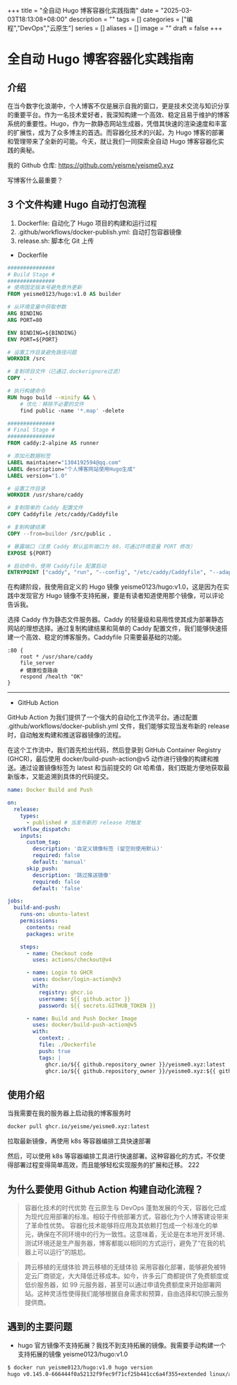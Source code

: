 +++
title = "全自动 Hugo 博客容器化实践指南"
date = "2025-03-03T18:13:08+08:00"
description = ""
tags = []
categories = ["编程","DevOps","云原生"]
series = []
aliases = []
image = ""
draft = false
+++

# 全自动 Hugo 博客容器化实践指南

## 介绍

在当今数字化浪潮中，个人博客不仅是展示自我的窗口，更是技术交流与知识分享的重要平台。作为一名技术爱好者，我深知构建一个高效、稳定且易于维护的博客系统的重要性。Hugo，作为一款静态网站生成器，凭借其快速的渲染速度和丰富的扩展性，成为了众多博主的首选。而容器化技术的兴起，为 Hugo 博客的部署和管理带来了全新的可能。今天，就让我们一同探索全自动 Hugo 博客容器化实践的奥秘。

我的 Github 仓库: <https://github.com/yeisme/yeisme0.xyz>

写博客什么最重要？

## 3 个文件构建 Hugo 自动打包流程

1. Dockerfile: 自动化了 Hugo 项目的构建和运行过程
2. .github/workflows/docker-publish.yml: 自动打包容器镜像
3. release.sh: 脚本化 Git 上传

- Dockerfile

```Dockerfile
###############
# Build Stage #
###############
# 使用固定版本号避免意外更新
FROM yeisme0123/hugo:v1.0 AS builder

# 从环境变量中获取参数
ARG BINDING
ARG PORT=80

ENV BINDING=${BINDING}
ENV PORT=${PORT}

# 设置工作目录避免路径问题
WORKDIR /src

# 复制项目文件（已通过.dockerignore过滤）
COPY . .

# 执行构建命令
RUN hugo build --minify && \
    # 优化：移除不必要的文件
    find public -name '*.map' -delete

###############
# Final Stage #
###############
FROM caddy:2-alpine AS runner

# 添加元数据标签
LABEL maintainer="1304192594@qq.com"
LABEL description="个人博客网站使用Hugo生成"
LABEL version="1.0"

# 设置工作目录
WORKDIR /usr/share/caddy

# 复制简单的 Caddy 配置文件
COPY Caddyfile /etc/caddy/Caddyfile

# 复制构建结果
COPY --from=builder /src/public .

# 暴露端口（注意 Caddy 默认监听端口为 80，可通过环境变量 PORT 修改）
EXPOSE ${PORT}

# 启动命令，使用 Caddyfile 配置启动
ENTRYPOINT ["caddy", "run", "--config", "/etc/caddy/Caddyfile", "--adapter", "caddyfile"]
```

在构建阶段，我使用自定义的 Hugo 镜像 yeisme0123/hugo:v1.0，这是因为在实践中发现官方 Hugo 镜像不支持拓展，要是有读者知道使用那个镜像，可以评论告诉我。

选择 Caddy 作为静态文件服务器。Caddy 的轻量级和易用性使其成为部署静态网站的理想选择。通过复制构建结果和简单的 Caddy 配置文件，我们能够快速搭建一个高效、稳定的博客服务。Caddyfile 只需要最基础的功能。

```
:80 {
    root * /usr/share/caddy
    file_server
    # 健康检查路由
    respond /health "OK"
}
```

---

- GitHub Action

GitHub Action 为我们提供了一个强大的自动化工作流平台。通过配置 .github/workflows/docker-publish.yml 文件，我们能够实现当发布新的 release 时，自动触发构建和推送容器镜像的流程。

在这个工作流中，我们首先检出代码，然后登录到 GitHub Container Registry (GHCR)，最后使用 docker/build-push-action@v5 动作进行镜像的构建和推送。通过设置镜像标签为 latest 和当前提交的 Git 哈希值，我们既能方便地获取最新版本，又能追溯到具体的代码提交。

```yaml
name: Docker Build and Push

on:
  release:
    types:
      - published # 当发布新的 release 时触发
  workflow_dispatch:
    inputs:
      custom_tag:
        description: '自定义镜像标签 (留空则使用默认)'
        required: false
        default: 'manual'
      skip_push:
        description: '跳过推送镜像'
        required: false
        default: 'false'

jobs:
  build-and-push:
    runs-on: ubuntu-latest
    permissions:
      contents: read
      packages: write

    steps:
      - name: Checkout code
        uses: actions/checkout@v4

      - name: Login to GHCR
        uses: docker/login-action@v3
        with:
          registry: ghcr.io
          username: ${{ github.actor }}
          password: ${{ secrets.GITHUB_TOKEN }}

      - name: Build and Push Docker Image
        uses: docker/build-push-action@v5
        with:
          context: .
          file: ./Dockerfile
          push: true
          tags: |
            ghcr.io/${{ github.repository_owner }}/yeisme0.xyz:latest
            ghcr.io/${{ github.repository_owner }}/yeisme0.xyz:${{ github.sha }}
```

## 使用介绍

当我需要在我的服务器上启动我的博客服务时

```bash
docker pull ghcr.io/yeisme/yeisme0.xyz:latest
```

拉取最新镜像，再使用 k8s 等容器编排工具快速部署

然后，可以使用 k8s 等容器编排工具进行快速部署。这种容器化的方式，不仅使得部署过程变得简单高效，而且能够轻松实现服务的扩展和迁移。
222

## 为什么要使用 Github Action 构建自动化流程？

> 容器化技术的时代优势
> 在云原生与 DevOps 蓬勃发展的今天，容器化已成为现代应用部署的标准。相较于传统部署方式，容器化为个人博客建设带来了革命性优势。
> 容器化技术能够将应用及其依赖打包成一个标准化的单元，确保在不同环境中的行为一致性。这意味着，无论是在本地开发环境、测试环境还是生产服务器，博客都能以相同的方式运行，避免了“在我的机器上可以运行”的尴尬。

> 跨云移植的无缝体验
> 跨云移植的无缝体验 采用容器化部署，能够避免被特定云厂商锁定，大大降低迁移成本。如今，许多云厂商都提供了免费额度或低价服务器，如 99 元服务器，甚至可以通过申请免费额度来开始部署网站。这种灵活性使得我们能够根据自身需求和预算，自由选择和切换云服务提供商。

## 遇到的主要问题

- hugo 官方镜像不支持拓展？我找不到支持拓展的镜像。我需要手动构建一个支持拓展的镜像 yeisme0123/hugo:v1.0

```bash
$ docker run yeisme0123/hugo:v1.0 hugo version
hugo v0.145.0-666444f0a52132f9fec9f71cf25b441cc6a4f355+extended linux/amd64 BuildDate=2025-02-26T15:41:25Z VendorInfo=gohugoio
```
